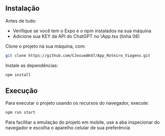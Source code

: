 ## Instalação

Antes de tudo: 
- Verifique se você tem o Expo e o npm instalados na sua máquina
- Adicione sua KEY da API do ChatGPT no \App.tsx (linha 08)

Clone o projeto na sua máquina, com:
```bash
git clone https://github.com/CJosueAK47/App_Roteiro_Viagens.git
```


Instale as dependências:

```bash
npm install
```

## Execução

Para executar o projeto usando os recursos do navegador, execute:

```bash
npm run start
```

Para facilitar a emulação do projeto em mobile, use a aba inspecionar do navegador e escolha o aparelho celular de sua preferência